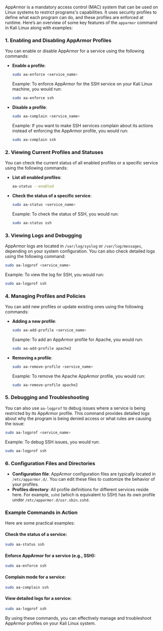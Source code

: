  AppArmor is a mandatory access control (MAC) system that can be used on Linux systems to restrict programs's capabilities. It uses security profiles to define what each program can do, and these profiles are enforced at runtime. Here’s an overview of some key features of the `apparmor` command in Kali Linux along with examples:

### 1. Enabling and Disabling AppArmor Profiles
You can enable or disable AppArmor for a service using the following commands:

- **Enable a profile**:
  ```bash
  sudo aa-enforce <service_name>
  ```
  Example: To enforce AppArmor for the SSH service on your Kali Linux machine, you would run:
  ```bash
  sudo aa-enforce ssh
  ```

- **Disable a profile**:
  ```bash
  sudo aa-complain <service_name>
  ```
  Example: If you want to make SSH services complain about its actions instead of enforcing the AppArmor profile, you would run:
  ```bash
  sudo aa-complain ssh
  ```

### 2. Viewing Current Profiles and Statuses
You can check the current status of all enabled profiles or a specific service using the following commands:

- **List all enabled profiles**:
  ```bash
  aa-status --enabled
  ```

- **Check the status of a specific service**:
  ```bash
  sudo aa-status <service_name>
  ```
  Example: To check the status of SSH, you would run:
  ```bash
  sudo aa-status ssh
  ```

### 3. Viewing Logs and Debugging
AppArmor logs are located in `/var/log/syslog` or `/var/log/messages`, depending on your system configuration. You can also check detailed logs using the following command:

```bash
sudo aa-logprof <service_name>
```
Example: To view the log for SSH, you would run:
```bash
sudo aa-logprof ssh
```

### 4. Managing Profiles and Policies
You can add new profiles or update existing ones using the following commands:

- **Adding a new profile**:
  ```bash
  sudo aa-add-profile <service_name>
  ```
  Example: To add an AppArmor profile for Apache, you would run:
  ```bash
  sudo aa-add-profile apache2
  ```

- **Removing a profile**:
  ```bash
  sudo aa-remove-profile <service_name>
  ```
  Example: To remove the Apache AppArmor profile, you would run:
  ```bash
  sudo aa-remove-profile apache2
  ```

### 5. Debugging and Troubleshooting
You can also use `aa-logprof` to debug issues where a service is being restricted by its AppArmor profile. This command provides detailed logs about why the program is being denied access or what rules are causing the issue:

```bash
sudo aa-logprof <service_name>
```
Example: To debug SSH issues, you would run:
```bash
sudo aa-logprof ssh
```

### 6. Configuration Files and Directories
- **Configuration file**: AppArmor configuration files are typically located in `/etc/apparmor.d/`. You can edit these files to customize the behavior of your profiles.
- **Profiles directory**: All profile definitions for different services reside here. For example, `sshd` (which is equivalent to SSH) has its own profile under `/etc/apparmor.d/usr.sbin.sshd`.

### Example Commands in Action
Here are some practical examples:

#### Check the status of a service:
```bash
sudo aa-status ssh
```

#### Enforce AppArmor for a service (e.g., SSH):
```bash
sudo aa-enforce ssh
```

#### Complain mode for a service:
```bash
sudo aa-complain ssh
```

#### View detailed logs for a service:
```bash
sudo aa-logprof ssh
```

By using these commands, you can effectively manage and troubleshoot AppArmor profiles on your Kali Linux system.


